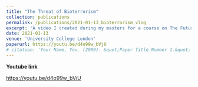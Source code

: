 ```yaml
---
title: "The Threat of Bioterrorism"
collection: publications
permalink: /publications/2021-01-13_bioterrorism_vlog
excerpt: 'A video I created during my masters for a course on The Future of Conflict in a Digital Age. The task was to create a vlog addressing one of the concepts addressed in the course in 5-10 minutes.'
date: 2021-01-13
venue: 'University College London'
paperurl: https://youtu.be/d4o99w_bVjU
# citation: 'Your Name, You. (2009). &quot;Paper Title Number 1.&quot; <i>Journal 1</i>. 1(1).'
---
```


**Youtube link**

https://youtu.be/d4o99w_bVjU
